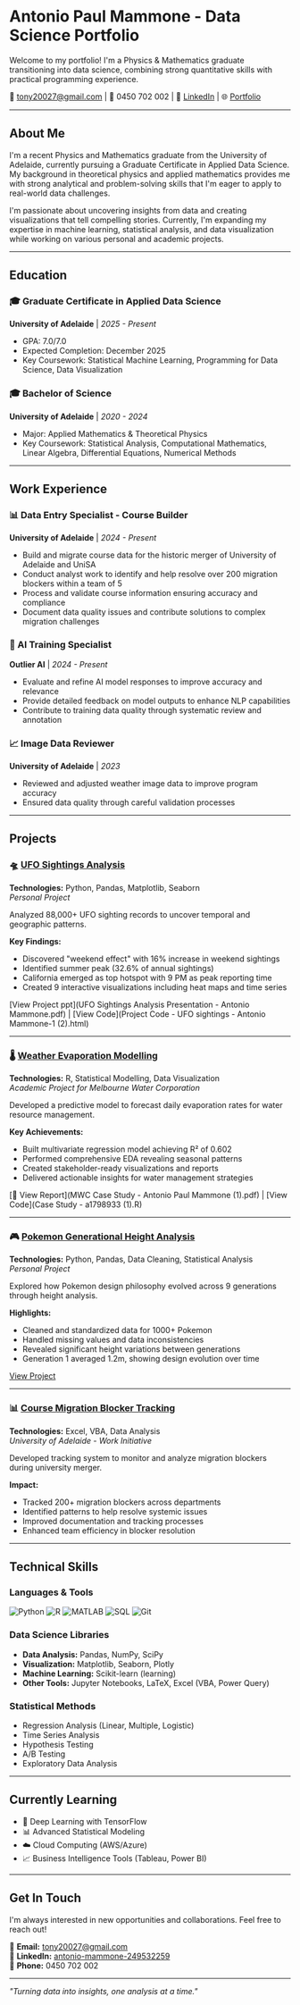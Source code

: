 # Antonio Paul Mammone - Data Science Portfolio

Welcome to my portfolio! I'm a Physics & Mathematics graduate transitioning into data science, combining strong quantitative skills with practical programming experience.

📧 tony20027@gmail.com | 📱 0450 702 002 | 💼 [LinkedIn](https://www.linkedin.com/in/antonio-mammone-249532259/) | 🌐 [Portfolio](https://tony-mammone.github.io/Portfolio/)

---

## About Me

I'm a recent Physics and Mathematics graduate from the University of Adelaide, currently pursuing a Graduate Certificate in Applied Data Science. My background in theoretical physics and applied mathematics provides me with strong analytical and problem-solving skills that I'm eager to apply to real-world data challenges.

I'm passionate about uncovering insights from data and creating visualizations that tell compelling stories. Currently, I'm expanding my expertise in machine learning, statistical analysis, and data visualization while working on various personal and academic projects.

---

## Education

### 🎓 Graduate Certificate in Applied Data Science
**University of Adelaide** | *2025 - Present*  
- GPA: 7.0/7.0
- Expected Completion: December 2025
- Key Coursework: Statistical Machine Learning, Programming for Data Science, Data Visualization

### 🎓 Bachelor of Science
**University of Adelaide** | *2020 - 2024*  
- Major: Applied Mathematics & Theoretical Physics
- Key Coursework: Statistical Analysis, Computational Mathematics, Linear Algebra, Differential Equations, Numerical Methods

---

## Work Experience

### 📊 Data Entry Specialist - Course Builder
**University of Adelaide** | *2024 - Present*
- Build and migrate course data for the historic merger of University of Adelaide and UniSA
- Conduct analyst work to identify and help resolve over 200 migration blockers within a team of 5
- Process and validate course information ensuring accuracy and compliance
- Document data quality issues and contribute solutions to complex migration challenges

### 🤖 AI Training Specialist
**Outlier AI** | *2024 - Present*
- Evaluate and refine AI model responses to improve accuracy and relevance
- Provide detailed feedback on model outputs to enhance NLP capabilities
- Contribute to training data quality through systematic review and annotation

### 📈 Image Data Reviewer
**University of Adelaide** | *2023*
- Reviewed and adjusted weather image data to improve program accuracy
- Ensured data quality through careful validation processes

---

## Projects

### 🛸 [UFO Sightings Analysis](link-to-project)
**Technologies:** Python, Pandas, Matplotlib, Seaborn  
*Personal Project*

Analyzed 88,000+ UFO sighting records to uncover temporal and geographic patterns.

**Key Findings:**
- Discovered "weekend effect" with 16% increase in weekend sightings
- Identified summer peak (32.6% of annual sightings)
- California emerged as top hotspot with 9 PM as peak reporting time
- Created 9 interactive visualizations including heat maps and time series

[View Project ppt](UFO Sightings Analysis Presentation - Antonio Mammone.pdf) | [View Code](Project Code - UFO sightings - Antonio Mammone-1 (2).html)

---

### 🌡️ [Weather Evaporation Modelling](link-to-project)
**Technologies:** R, Statistical Modelling, Data Visualization  
*Academic Project for Melbourne Water Corporation*

Developed a predictive model to forecast daily evaporation rates for water resource management.

**Key Achievements:**
- Built multivariate regression model achieving R² of 0.602
- Performed comprehensive EDA revealing seasonal patterns
- Created stakeholder-ready visualizations and reports
- Delivered actionable insights for water management strategies

[📄 View Report](MWC Case Study - Antonio Paul Mammone (1).pdf) | [View Code](Case Study - a1798933 (1).R)

---

### 🎮 [Pokemon Generational Height Analysis](link-to-project)
**Technologies:** Python, Pandas, Data Cleaning, Statistical Analysis  
*Personal Project*

Explored how Pokemon design philosophy evolved across 9 generations through height analysis.

**Highlights:**
- Cleaned and standardized data for 1000+ Pokemon
- Handled missing values and data inconsistencies
- Revealed significant height variations between generations
- Generation 1 averaged 1.2m, showing design evolution over time

[View Project](link) 

---

### 📊 [Course Migration Blocker Tracking](link-to-project)
**Technologies:** Excel, VBA, Data Analysis  
*University of Adelaide - Work Initiative*

Developed tracking system to monitor and analyze migration blockers during university merger.

**Impact:**
- Tracked 200+ migration blockers across departments
- Identified patterns to help resolve systemic issues
- Improved documentation and tracking processes
- Enhanced team efficiency in blocker resolution

---

## Technical Skills

### Languages & Tools
![Python](https://img.shields.io/badge/-Python-3776AB?style=flat&logo=Python&logoColor=white)
![R](https://img.shields.io/badge/-R-276DC3?style=flat&logo=R&logoColor=white)
![MATLAB](https://img.shields.io/badge/-MATLAB-0076A8?style=flat&logo=Mathworks&logoColor=white)
![SQL](https://img.shields.io/badge/-SQL-4479A1?style=flat&logo=MySQL&logoColor=white)
![Git](https://img.shields.io/badge/-Git-F05032?style=flat&logo=Git&logoColor=white)

### Data Science Libraries
- **Data Analysis:** Pandas, NumPy, SciPy
- **Visualization:** Matplotlib, Seaborn, Plotly
- **Machine Learning:** Scikit-learn (learning)
- **Other Tools:** Jupyter Notebooks, LaTeX, Excel (VBA, Power Query)

### Statistical Methods
- Regression Analysis (Linear, Multiple, Logistic)
- Time Series Analysis
- Hypothesis Testing
- A/B Testing
- Exploratory Data Analysis

---

## Currently Learning
- 🧠 Deep Learning with TensorFlow
- 📊 Advanced Statistical Modeling
- ☁️ Cloud Computing (AWS/Azure)
- 📈 Business Intelligence Tools (Tableau, Power BI)

---

## Get In Touch

I'm always interested in new opportunities and collaborations. Feel free to reach out!

📧 **Email:** tony20027@gmail.com  
💼 **LinkedIn:** [antonio-mammone-249532259](https://www.linkedin.com/in/antonio-mammone-249532259/)  
📱 **Phone:** 0450 702 002

---

*"Turning data into insights, one analysis at a time."*
